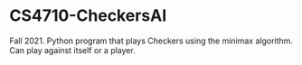 # CS4710-CheckersAI
Fall 2021.
Python program that plays Checkers using the minimax algorithm. Can play against itself or a player.
